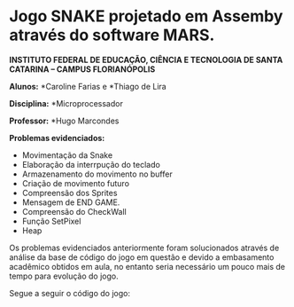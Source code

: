 # Jogo SNAKE projetado em Assemby através do software MARS.

**INSTITUTO FEDERAL DE EDUCAÇÃO, CIÊNCIA E TECNOLOGIA DE SANTA CATARINA – CAMPUS FLORIANÓPOLIS**

**Alunos:** *Caroline Farias e *Thiago de Lira

**Disciplina:** *Microprocessador 

**Professor:** *Hugo Marcondes

**Problemas evidenciados:**

* Movimentação da Snake 
* Elaboração da interrpução do teclado 
* Armazenamento do movimento no buffer 
* Criação de movimento futuro 
* Compreensão dos Sprites
* Mensagem de END GAME.
* Compreensão do CheckWall 
* Função SetPixel
* Heap

Os problemas evidenciados anteriormente foram solucionados através de análise da base de código do jogo em questão
e devido a embasamento acadêmico obtidos em aula, no entanto seria necessário um pouco mais de tempo para evolução do jogo.

Segue a seguir o código do jogo:


